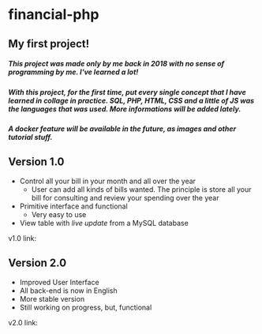 # financial-php

## My first project! 

##### This project was made only by me back in 2018 with no sense of programming by me. I've learned a lot!
##### With this project, for the first time, put every single concept that I have learned in collage in practice. SQL, PHP, HTML, CSS and a little of JS was the languages that was used. More informations will be added lately.
##### A docker feature will be available in the future, as images and other tutorial stuff.


## Version 1.0

+ Control all your bill in your month and all over the year
    + User can add all kinds of bills wanted. The principle is store all your bill for consulting and review your spending over the year
+ Primitive interface and functional
    + Very easy to use
+ View table with *live update* from a MySQL database

v1.0 link: 

## Version 2.0

+ Improved User Interface
+ All back-end is now in English
+ More stable version
+ Still working on progress, but, functional

v2.0 link: 
